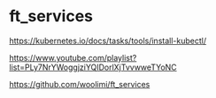 # ft_services

https://kubernetes.io/docs/tasks/tools/install-kubectl/

https://www.youtube.com/playlist?list=PLy7NrYWoggjziYQIDorlXjTvvwweTYoNC


https://github.com/woolimi/ft_services
